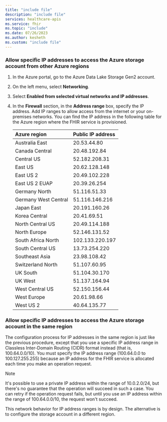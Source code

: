 ```yaml
---
title: "include file"
description: "include file"
services: healthcare-apis
ms.service: fhir
ms.topic: "include"
ms.date: 07/26/2023
ms.author: kesheth
ms.custom: "include file"
---
```


### Allow specific IP addresses to access the Azure storage account from other Azure regions

1. In the Azure portal, go to the Azure Data Lake Storage Gen2 account.

1. On the left menu, select **Networking**.

1. Select **Enabled from selected virtual networks and IP addresses**.

1. In the **Firewall** section, in the **Address range** box, specify the IP address. Add IP ranges to allow access from the internet or your on-premises networks. You can find the IP address in the following table for the Azure region where the FHIR service is provisioned.

   |Azure region         |Public IP address |
   |:----------------------|:-------------------|
   | Australia East       | 20.53.44.80       |
   | Canada Central       | 20.48.192.84      |
   | Central US           | 52.182.208.31     |
   | East US              | 20.62.128.148     |
   | East US 2            | 20.49.102.228     |
   | East US 2 EUAP       | 20.39.26.254      |
   | Germany North        | 51.116.51.33      |
   | Germany West Central | 51.116.146.216    |
   | Japan East           | 20.191.160.26     |
   | Korea Central        | 20.41.69.51       |
   | North Central US     | 20.49.114.188     |
   | North Europe         | 52.146.131.52     |
   | South Africa North   | 102.133.220.197   |
   | South Central US     | 13.73.254.220     |
   | Southeast Asia       | 23.98.108.42      |
   | Switzerland North    | 51.107.60.95      |
   | UK South             | 51.104.30.170     |
   | UK West              | 51.137.164.94     |
   | West Central US      | 52.150.156.44     |
   | West Europe          | 20.61.98.66       |
   | West US 2            | 40.64.135.77      |

### Allow specific IP addresses to access the Azure storage account in the same region

The configuration process for IP addresses in the same region is just like the previous procedure, except that you use a specific IP address range in Classless Inter-Domain Routing (CIDR) format instead (that is, 100.64.0.0/10). You must specify the IP address range (100.64.0.0 to 100.127.255.255) because an IP address for the FHIR service is allocated each time you make an operation request.

> [!NOTE]
> It's possible to use a private IP address within the range of 10.0.2.0/24, but there's no guarantee that the operation will succeed in such a case. You can retry if the operation request fails, but until you use an IP address within the range of 100.64.0.0/10, the request won't succeed.
>
> This network behavior for IP address ranges is by design. The alternative is to configure the storage account in a different region.
